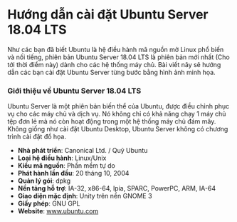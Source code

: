 # Hướng dẫn cài đặt Ubuntu Server 18.04 LTS
Như các bạn đã biết Ubuntu là hệ điều hành mã nguồn mở Linux phổ biến và nối tiếng, phiên bản Ubuntu Server 18.04 LTS là phiên bản mới nhất (Cho tới thời điểm này) dành cho các hệ thống máy chủ. Bài viết nãy sẽ hướng dẫn các bạn cài đặt Ubuntu Server từng bước bằng hình ảnh minh họa.
### Giới thiệu về Ubuntu Server 18.04 LTS
Ubuntu Server là một phiên bản biến thể của Ubuntu, được điều chỉnh phục vụ cho các máy chủ và dịch vụ. Nó không chỉ có khả năng chạy 1 máy chủ tệp đơn lẻ mà nó còn hoạt động trong một hệ thống máy chủ đám mây. Không giống như cài đặt Ubuntu Desktop, Ubuntu Server không có chương trình cài đặt đồ họa.

- **Nhà phát triển**: Canonical Ltd. / Quỹ Ubuntu
- **Loại hệ điều hành**: Linux/Unix
- **Kiểu mã nguồn**: Phần mềm tự do
- **Phát hành lần đầu**: 20 tháng 10, 2004
- **Quản lý gói**: dpkg
- **Nền tảng hỗ trợ**: IA-32, x86-64, lpia, SPARC, PowerPC, ARM, IA-64
- **Giao diện mặc định**: Unity trên nền GNOME 3
- **Giấy phép**: GNU GPL
- **Website**: www.ubuntu.com
